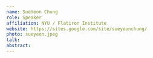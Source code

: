 ```yaml
---
name: SueYeon Chung
role: Speaker
affiliation: NYU / Flatiron Institute
website: https://sites.google.com/site/sueyeonchung/
photo: sueyeon.jpeg
talk: 
abstract: 
---
```

